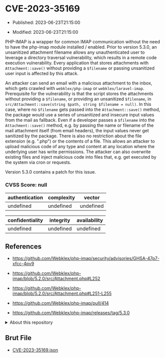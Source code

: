 # CVE-2023-35169

- Published: 2023-06-23T21:15:00

- Modified: 2023-06-23T21:15:00

PHP-IMAP is a wrapper for common IMAP communication without the need to have the php-imap module installed / enabled. Prior to version 5.3.0, an unsanitized attachment filename allows any unauthenticated user to leverage a directory traversal vulnerability, which results in a remote code execution vulnerability. Every application that stores attachments with `Attachment::save()` without providing a `$filename` or passing unsanitized user input is affected by this attack.

An attacker can send an email with a malicious attachment to the inbox, which gets crawled with `webklex/php-imap` or `webklex/laravel-imap`. Prerequisite for the vulnerability is that the script stores the attachments without providing a `$filename`, or providing an unsanitized `$filename`, in `src/Attachment::save(string $path, string $filename = null)`. In this case, where no `$filename` gets passed into the `Attachment::save()` method, the package would use a series of unsanitized and insecure input values from the mail as fallback. Even if a developer passes a `$filename` into the `Attachment::save()` method, e.g. by passing the name or filename of the mail attachment itself (from email headers), the input values never get sanitized by the package. There is also no restriction about the file extension (e.g. ".php") or the contents of a file. This allows an attacker to upload malicious code of any type and content at any location where the underlying user has write permissions. The attacker can also overwrite existing files and inject malicious code into files that, e.g. get executed by the system via cron or requests.

Version 5.3.0 contains a patch for this issue.

### CVSS Score: **null**

| authentication | complexity | vector |
| --- | --- | --- |
| undefined | undefined | undefined |

| confidentiality | integrity | availability |
| --- | --- | --- |
| undefined | undefined | undefined |

## References

* https://github.com/Webklex/php-imap/security/advisories/GHSA-47p7-xfcc-4pv9

* https://github.com/Webklex/php-imap/blob/5.2.0/src/Attachment.php#L252

* https://github.com/Webklex/php-imap/blob/5.2.0/src/Attachment.php#L251-L255

* https://github.com/Webklex/php-imap/pull/414

* https://github.com/Webklex/php-imap/releases/tag/5.3.0

<details>
<summary>About this repository</summary> 

  This repository is part of the project [Live Hack CVE](https://github.com/Live-Hack-CVE). Main website can be found [www.live-hack.org](https://www.live-hack.org) 
  
  Made by [Sn0wAlice](https://github.com/Sn0wAlice) for the people that care about security and need to have a feed of the latest CVEs. Hope you enjoy it, don't forget to star the repo and follow me on [Twitter](https://twitter.com/Sn0wAlice) and [Github](https://github.com/Sn0wAlice). And that is my [personnal website](https://www.alice-snow.me/)

  - [Home Page](https://github.com/Live-Hack-CVE)
  - [Framework](https://github.com/Live-Hack-CVE/cve-framework)
  - [CVE database](https://github.com/Live-Hack-CVE/full_database)
  - [Changelog](https://github.com/Live-Hack-CVE/Changelog)
</details>

## Brut File

* [CVE-2023-35169.json](https://raw.githubusercontent.com/Live-Hack-CVE/full_database/main/cves/2023/CVE-2023-35169.json)


